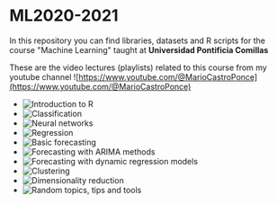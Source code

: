 # ML2020-2021
In this repository you can find libraries, datasets and R scripts for the course "Machine Learning" taught at **Universidad Pontificia Comillas**

These are the video lectures (playlists) related to this course from my youtube channel ![https://www.youtube.com/@MarioCastroPonce](https://www.youtube.com/@MarioCastroPonce)
- ![Introduction to R](https://www.youtube.com/playlist?list=PLvO5R9cL9m4QNNpSMQbaZPTgzDmiAnVHU)
- ![Classification](https://www.youtube.com/playlist?list=PLvO5R9cL9m4TrnmBYSToIDL0keyAVO64X)
- ![Neural networks](https://www.youtube.com/playlist?list=PLvO5R9cL9m4QGvETpMM18V7CZ-PiMbK6s)
- ![Regression](https://www.youtube.com/playlist?list=PLvO5R9cL9m4SVouAAYlZNMfwfJmLau9aM)
- ![Basic forecasting](https://www.youtube.com/playlist?list=PLvO5R9cL9m4QkpZCTXFjPwT3ZJvUZgN3o)
- ![Forecasting with ARIMA methods](https://www.youtube.com/playlist?list=PLvO5R9cL9m4QFb428_oryDTeCyJHm8vb_)
- ![Forecasting with dynamic regression models](https://www.youtube.com/playlist?list=PLvO5R9cL9m4Qe8Ie99QVvSt-igcEa5Dii)
- ![Clustering](https://www.youtube.com/playlist?list=PLvO5R9cL9m4SN4MX83ulRS-LKvErFZ8H6)
- ![Dimensionality reduction](https://www.youtube.com/playlist?list=PLvO5R9cL9m4QacbtNGZ8xuGLASF3WQ3-1)
- ![Random topics, tips and tools](https://www.youtube.com/playlist?list=PLvO5R9cL9m4Qy0yl__PVaLHXtim1zE0vo)
